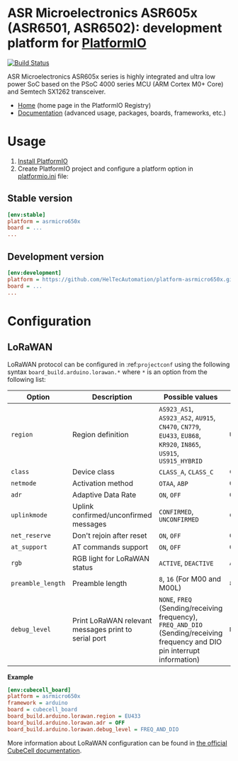 # ASR Microelectronics ASR605x (ASR6501, ASR6502): development platform for [PlatformIO](https://platformio.org)

[![Build Status](https://github.com/HelTecAutomation/platform-asrmicro650x/workflows/Examples/badge.svg)](https://github.com/HelTecAutomation/platform-asrmicro650x/actions)

ASR Microelectronics ASR605x series is highly integrated and ultra low power SoC based on the PSoC 4000 series MCU (ARM Cortex M0+ Core) and Semtech SX1262 transceiver.

* [Home](https://registry.platformio.org/platforms/heltecautomation/asrmicro650x) (home page in the PlatformIO Registry)
* [Documentation](https://docs.platformio.org/page/platforms/asrmicro650x.html) (advanced usage, packages, boards, frameworks, etc.)

# Usage

1. [Install PlatformIO](https://platformio.org)
2. Create PlatformIO project and configure a platform option in [platformio.ini](https://docs.platformio.org/page/projectconf.html) file:

## Stable version

```ini
[env:stable]
platform = asrmicro650x
board = ...
...
```

## Development version

```ini
[env:development]
platform = https://github.com/HelTecAutomation/platform-asrmicro650x.git
board = ...
...
```

# Configuration

## LoRaWAN

LoRaWAN protocol can be configured in :ref:`projectconf` using the following syntax
``board_build.arduino.lorawan.*`` where ``*`` is an option from the following list:

| Option      | Description | Possible values | Default |
| ----------- | ----------- | --------------- | ------- |
| ``region`` | Region definition | ``AS923_AS1``, ``AS923_AS2``, ``AU915``, ``CN470``, ``CN779``, ``EU433``, ``EU868``, ``KR920``, ``IN865``, ``US915``, ``US915_HYBRID`` | ``US915`` |
| ``class`` | Device class | ``CLASS_A``, ``CLASS_C`` | ``CLASS_A`` |
| ``netmode`` | Activation method | ``OTAA``, ``ABP`` | ``OTAA`` |
| ``adr`` | Adaptive Data Rate | ``ON``, ``OFF`` | ``ON`` |
| ``uplinkmode`` | Uplink confirmed/unconfirmed messages | ``CONFIRMED``, ``UNCONFIRMED`` | ``CONFIRMED`` |
| ``net_reserve`` | Don't rejoin after reset | ``ON``, ``OFF`` | ``OFF`` |
| ``at_support`` | AT commands support | ``ON``, ``OFF`` | ``ON`` |
| ``rgb`` | RGB light for LoRaWAN status | ``ACTIVE``, ``DEACTIVE`` | ``ACTIVE`` |
| ``preamble_length`` | Preamble length | ``8``, ``16`` (For M00 and M00L) | ``8`` |
| ``debug_level`` | Print LoRaWAN relevant messages print to serial port | ``NONE``, ``FREQ`` (Sending/receiving frequency), ``FREQ_AND_DIO`` (Sending/receiving frequency and DIO pin interrupt information) | ``NONE`` |


**Example**

```ini
[env:cubecell_board]
platform = asrmicro650x
framework = arduino
board = cubecell_board
board_build.arduino.lorawan.region = EU433
board_build.arduino.lorawan.adr = OFF
board_build.arduino.lorawan.debug_level = FREQ_AND_DIO
```

More information about LoRaWAN configuration can be found in
[the official CubeCell documentation](https://heltec-automation-docs.readthedocs.io/en/latest/cubecell/index.html).
